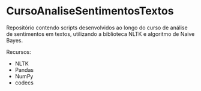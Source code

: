 # CursoAnaliseSentimentosTextos
Repositório contendo scripts desenvolvidos ao longo do curso de análise de sentimentos em textos, utilizando a biblioteca NLTK e algoritmo de Naive Bayes.

Recursos:
* NLTK
* Pandas
* NumPy
* codecs
